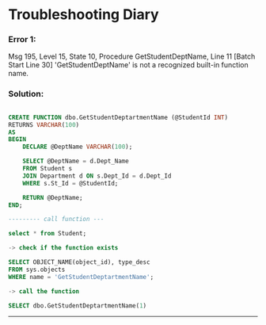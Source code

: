 ﻿# Troubleshooting Diary

### Error 1:

Msg 195, Level 15, State 10, Procedure GetStudentDeptName, Line 11 [Batch Start Line 30]
'GetStudentDeptName' is not a recognized built-in function name.

### Solution:
```sql

CREATE FUNCTION dbo.GetStudentDeptartmentName (@StudentId INT)
RETURNS VARCHAR(100)
AS
BEGIN
    DECLARE @DeptName VARCHAR(100);

    SELECT @DeptName = d.Dept_Name
    FROM Student s
    JOIN Department d ON s.Dept_Id = d.Dept_Id
    WHERE s.St_Id = @StudentId;

    RETURN @DeptName;
END;

--------- call function ---

select * from Student;

-> check if the function exists

SELECT OBJECT_NAME(object_id), type_desc 
FROM sys.objects 
WHERE name = 'GetStudentDeptartmentName';

-> call the function

SELECT dbo.GetStudentDeptartmentName(1)

```
------------------

